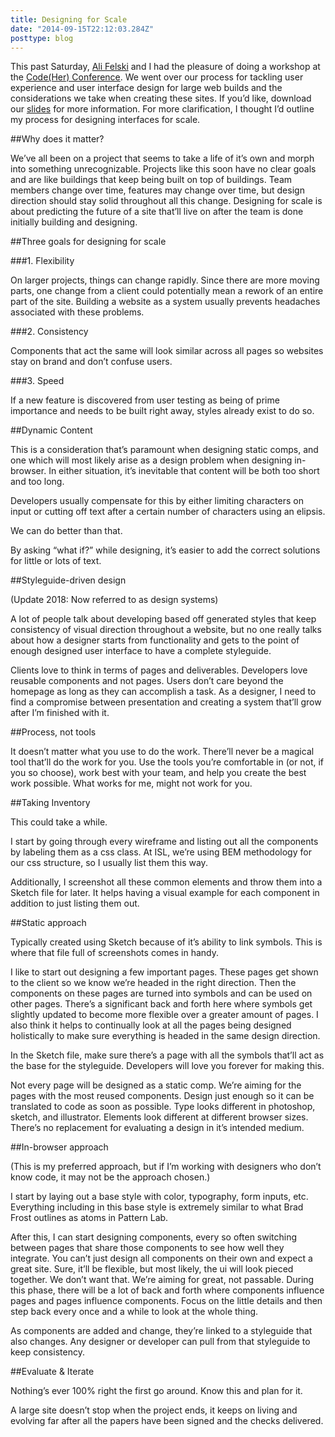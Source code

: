 ```yaml
---
title: Designing for Scale
date: "2014-09-15T22:12:03.284Z"
posttype: blog
---
```


This past Saturday, [Ali Felski](http://twitter.com/felskia) and I had the pleasure of doing a workshop at the [Code(Her) Conference](http://codeherconference.com/). We went over our process for tackling user experience and user interface design for large web builds and the considerations we take when creating these sites. If you’d like, download our [slides](http://klare.io/assets/img/blogs/building-for-scale.pdf) for more information. For more clarification, I thought I’d outline my process for designing interfaces for scale.

##Why does it matter?

We’ve all been on a project that seems to take a life of it’s own and morph into something unrecognizable. Projects like this soon have no clear goals and are like buildings that keep being built on top of buildings. Team members change over time, features may change over time, but design direction should stay solid throughout all this change. Designing for scale is about predicting the future of a site that’ll live on after the team is done initially building and designing.

##Three goals for designing for scale

###1. Flexibility

On larger projects, things can change rapidly. Since there are more moving parts, one change from a client could potentially mean a rework of an entire part of the site. Building a website as a system usually prevents headaches associated with these problems.

###2. Consistency

Components that act the same will look similar across all pages so websites stay on brand and don’t confuse users.

###3. Speed

If a new feature is discovered from user testing as being of prime importance and needs to be built right away, styles already exist to do so.

##Dynamic Content

This is a consideration that’s paramount when designing static comps, and one which will most likely arise as a design problem when designing in-browser. In either situation, it’s inevitable that content will be both too short and too long.

Developers usually compensate for this by either limiting characters on input or cutting off text after a certain number of characters using an elipsis.

We can do better than that.

By asking “what if?” while designing, it’s easier to add the correct solutions for little or lots of text.

##Styleguide-driven design

(Update 2018: Now referred to as design systems)

A lot of people talk about developing based off generated styles that keep consistency of visual direction throughout a website, but no one really talks about how a designer starts from functionality and gets to the point of enough designed user interface to have a complete styleguide.

Clients love to think in terms of pages and deliverables. Developers love reusable components and not pages. Users don’t care beyond the homepage as long as they can accomplish a task. As a designer, I need to find a compromise between presentation and creating a system that’ll grow after I’m finished with it.

##Process, not tools

It doesn’t matter what you use to do the work. There’ll never be a magical tool that’ll do the work for you. Use the tools you’re comfortable in (or not, if you so choose), work best with your team, and help you create the best work possible. What works for me, might not work for you.

##Taking Inventory

This could take a while.

I start by going through every wireframe and listing out all the components by labeling them as a css class. At ISL, we’re using BEM methodology for our css structure, so I usually list them this way.

Additionally, I screenshot all these common elements and throw them into a Sketch file for later. It helps having a visual example for each component in addition to just listing them out.

##Static approach

Typically created using Sketch because of it’s ability to link symbols. This is where that file full of screenshots comes in handy.

I like to start out designing a few important pages. These pages get shown to the client so we know we’re headed in the right direction. Then the components on these pages are turned into symbols and can be used on other pages. There’s a significant back and forth here where symbols get slightly updated to become more flexible over a greater amount of pages. I also think it helps to continually look at all the pages being designed holistically to make sure everything is headed in the same design direction.

In the Sketch file, make sure there’s a page with all the symbols that’ll act as the base for the styleguide. Developers will love you forever for making this.

Not every page will be designed as a static comp. We’re aiming for the pages with the most reused components. Design just enough so it can be translated to code as soon as possible. Type looks different in photoshop, sketch, and illustrator. Elements look different at different browser sizes. There’s no replacement for evaluating a design in it’s intended medium.

##In-browser approach

(This is my preferred approach, but if I’m working with designers who don’t know code, it may not be the approach chosen.)

I start by laying out a base style with color, typography, form inputs, etc. Everything including in this base style is extremely similar to what Brad Frost outlines as atoms in Pattern Lab.

After this, I can start designing components, every so often switching between pages that share those components to see how well they integrate. You can’t just design all components on their own and expect a great site. Sure, it’ll be flexible, but most likely, the ui will look pieced together. We don’t want that. We’re aiming for great, not passable. During this phase, there will be a lot of back and forth where components influence pages and pages influence components. Focus on the little details and then step back every once and a while to look at the whole thing.

As components are added and change, they’re linked to a styleguide that also changes. Any designer or developer can pull from that styleguide to keep consistency.

##Evaluate & Iterate

Nothing’s ever 100% right the first go around. Know this and plan for it.

A large site doesn’t stop when the project ends, it keeps on living and evolving far after all the papers have been signed and the checks delivered.
